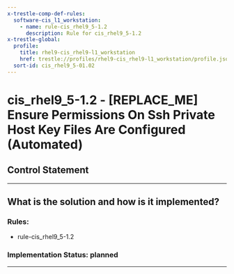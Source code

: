 ```yaml
---
x-trestle-comp-def-rules:
  software-cis_l1_workstation:
    - name: rule-cis_rhel9_5-1.2
      description: Rule for cis_rhel9_5-1.2
x-trestle-global:
  profile:
    title: rhel9-cis_rhel9-l1_workstation
    href: trestle://profiles/rhel9-cis_rhel9-l1_workstation/profile.json
  sort-id: cis_rhel9_5-01.02
---
```


# cis_rhel9_5-1.2 - \[REPLACE_ME\] Ensure Permissions On Ssh Private Host Key Files Are Configured (Automated)

## Control Statement

______________________________________________________________________

## What is the solution and how is it implemented?

<!-- For implementation status enter one of: implemented, partial, planned, alternative, not-applicable -->

<!-- Note that the list of rules under ### Rules: is read-only and changes will not be captured after assembly to JSON -->

<!-- Add control implementation description here for control: cis_rhel9_5-1.2 -->

### Rules:

  - rule-cis_rhel9_5-1.2

### Implementation Status: planned

______________________________________________________________________
